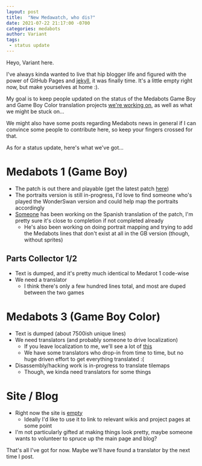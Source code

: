 ```yaml
---
layout: post
title:  "New Medawatch, who dis?"
date: 2021-07-22 21:17:00 -0700
categories: medabots
author: Variant
tags:
 - status update
---
```

Heyo, Variant here.

I've always kinda wanted to live that hip blogger life and figured with the power of GitHub Pages and [jekyll][jekyll-gh], it was finally time. It's a little empty right now, but make yourselves at home :).

My goal is to keep people updated on the status of the Medabots Game Boy and Game Boy Color translation projects [we're working on][medabots-gh], as well as what we might be stuck on... 

We might also have some posts regarding Medabots news in general if I can convince some people to contribute here, so keep your fingers crossed for that.

As for a status update, here's what we've got...

# Medabots 1 (Game Boy)
* The patch is out there and playable (get the latest patch [here][medarot1-latest])
* The portraits version is still in-progress, I'd love to find someone who's played the WonderSwan version and could help map the portraits accordingly
* [Someone][hideto-twitter] has been working on the Spanish translation of the patch, I'm pretty sure it's close to completion if not completed already
	* He's also been working on doing portrait mapping and trying to add the Medabots lines that don't exist at all in the GB version (though, without sprites)

## Parts Collector 1/2
* Text is dumped, and it's pretty much identical to Medarot 1 code-wise
* We need a translator
	* I think there's only a few hundred lines total, and most are duped between the two games

# Medabots 3 (Game Boy Color)
* Text is dumped (about 7500ish unique lines)
* We need translators (and probably someone to drive localization)
	* If you leave localization to me, we'll see a lot of [this][holy-medaroli]
	* We have some translators who drop-in from time to time, but no huge driven effort to get everything translated :(
* Disassembly/hacking work is in-progress to translate tilemaps
	* Though, we kinda need translators for some things

# Site / Blog
* Right now the site is [empty][medabots-site]
	* Ideally I'd like to use it to link to relevant wikis and project pages at some point
* I'm not particularly gifted at making things look pretty, maybe someone wants to volunteer to spruce up the main page and blog?

That's all I've got for now. Maybe we'll have found a translator by the next time I post.

[jekyll-gh]:   https://github.com/jekyll/jekyll
[medabots-gh]: https://github.com/Medabots
[medarot1-latest]: https://github.com/Medabots/medarot1/releases/latest
[hideto-twitter]: https://twitter.com/OnionBoy0
[medarot1-pc-gh]: https://github.com/Medabots/medarot1-pc
[holy-medaroli]: https://medabots.github.io/medarot3_dialog-previewer-js/index.html?t=%3C@LL,02,00%3EThe%20streets%20ain%27t%20ready%20for%3CD3%3Ethis.%0A%3C@RR,00,06%3EHoly%20Meda-roli!%3C*04%3E
[medabots-site]: https://medabots.github.io